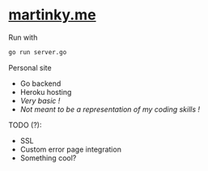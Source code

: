 # [martinky.me](http://www.martinky.me)

Run with

```sh
go run server.go
```

Personal site

- Go backend
- Heroku hosting
- _Very basic !_
- _Not meant to be a representation of my coding skills !_

TODO (?):

- SSL
- Custom error page integration
- Something cool?
